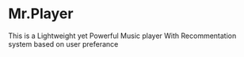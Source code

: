 # Mr.Player
 This is a Lightweight yet Powerful Music player With Recommentation system based on user preferance 
